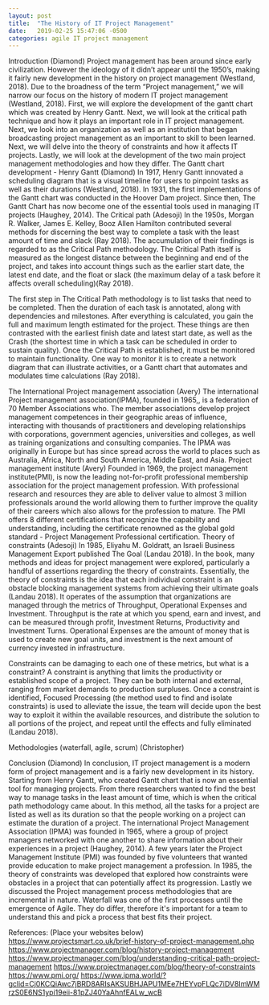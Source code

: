 ```yaml
---
layout: post
title:  "The History of IT Project Management"
date:   2019-02-25 15:47:06 -0500
categories: agile IT project management
---
```

Introduction (Diamond)
Project management has been around since early civilization. However the ideology of it didn’t appear until the 1950’s, making it fairly new development in the history on project management (Westland, 2018). Due to the broadness of the term “Project management,” we will narrow our focus on the history of modern IT project management (Westland, 2018). First, we will explore the development of the gantt chart which was created by Henry Gantt. Next, we will look at the critical path technique and how it plays an important role in IT project management. Next, we look into an organization as well as an institution that began broadcasting project management as an important to skill to been learned. Next, we will delve into the theory of constraints and how it affects IT projects. Lastly, we will look at the development of the two main project management methodologies and how they differ.
The Gantt chart development - Henry Gantt (Diamond)
    In 1917, Henry Gantt innovated a scheduling diagram that is a visual timeline for users to pinpoint tasks as well as their durations (Westland, 2018). In 1931, the first implementations of the Gantt chart was conducted in the Hoover Dam project. Since then, The Gantt Chart has now become one of the essential tools used in managing IT projects (Haughey, 2014).
The Critical path (Adesoji)
In the 1950s, Morgan R. Walker, James E. Kelley, Booz Allen Hamilton contributed several methods for discerning the best way to complete a task with the least amount of time and slack (Ray 2018). The accumulation of their findings is regarded to as the Critical Path methodology. The Critical Path itself is measured as the longest distance between the beginning and end of the project, and takes into account things such as the earlier start date, the latest end date, and the float or slack (the maximum delay of a task before it affects overall scheduling)(Ray 2018).

The first step in The Critical Path methodology is to list tasks that need to be completed. Then the duration of each task is annotated, along with dependencies and milestones. After everything is calculated, you gain the full and maximum length estimated for the project. These things are then contrasted with the earliest finish date and latest start date, as well as the Crash (the shortest time in which a task can be scheduled in order to sustain quality). Once the Critical Path is established, it must be monitored to maintain functionality. One way to monitor it is to create a network diagram that can illustrate activities, or a Gantt chart that automates and modulates time calculations (Ray 2018).

The International Project management association (Avery)
    The international Project management association(IPMA), founded in 1965,, is a federation of 70 Member Associations who. The member associations develop project management competences in their geographic areas of influence, interacting with thousands of practitioners and developing relationships with corporations, government agencies, universities and colleges, as well as training organizations and consulting companies. The IPMA was originally in Europe but has since spread across the world to places such as Australia, Africa, North and South America, Middle East, and Asia.
Project management institute (Avery)
    Founded in 1969, the project management institute(PMI), is now the leading not-for-profit professional membership association for the project management profession. With professional research and resources they are able to deliver value to almost 3 million professionals around the world allowing them to further improve the quality of their careers which also allows for the profession to mature. The PMI offers 8 different certifications that recognize the capability and understanding, including the certificate renowned as the global gold standard - Project Management Professional certification.
Theory of constraints (Adesoji)
In 1985, Eliyahu M. Goldratt, an Israeli Business Management Export published The Goal (Landau 2018). In the book, many methods and ideas for project management were explored, particularly a handful of assertions regarding the theory of constraints. Essentially, the theory of constraints is the idea that each individual constraint is an obstacle blocking management systems from achieving their ultimate goals (Landau 2018). It operates of the assumption that organizations are managed through the metrics of Throughput, Operational Expenses and Investment. Throughput is the rate at which you spend, earn and invest, and can be measured through profit, Investment Returns, Productivity and Investment Turns. Operational Expenses are the amount of money that is used to create new goal units, and investment is the next amount of currency invested in infrastructure.

Constraints can be damaging to each one of these metrics, but what is a constraint? A constraint is anything that limits the productivity or established scope of a project. They can be both internal and external, ranging from market demands to production surpluses. Once a constraint is identified, Focused Processing (the method used to find and isolate constraints) is used to alleviate the issue, the team will decide upon the best way to exploit it within the available resources, and distribute the solution to all portions of the project, and repeat until the effects and fully eliminated (Landau 2018).

Methodologies (waterfall, agile, scrum) (Christopher)

Conclusion (Diamond)
    In conclusion, IT project management is a modern form of project management and is a fairly new development in its history. Starting from Henry Gantt, who created Gantt chart that is now an essential tool for managing projects. From there researchers wanted to find the best way to manage tasks in the least amount of time, which is when the critical path methodology came about. In this method, all the tasks  for a project are listed as well as its duration so that the people working on a project can estimate the duration of a project. The international Project Management Association (IPMA) was founded in 1965, where a group of project managers networked with one another to share information about their experiences in a project (Haughey, 2014). A few years later the Project Management Institute (PMI) was founded by five volunteers that wanted provide education to make project management a profession. In 1985, the theory of constraints was developed that explored how constraints were obstacles in a project that can potentially affect its progression. Lastly we discussed the Project management process methodologies that are incremental in nature. Waterfall was one of the first processes until the emergence of Agile. They do differ, therefore it's important for a team to understand this and pick a process that best fits their project.

References: (Place your websites below)
https://www.projectsmart.co.uk/brief-history-of-project-management.php
https://www.projectmanager.com/blog/history-project-management
https://www.projectmanager.com/blog/understanding-critical-path-project-management
https://www.projectmanager.com/blog/theory-of-constraints
https://www.pmi.org/
https://www.ipma.world/?gclid=Cj0KCQiAwc7jBRD8ARIsAKSUBHJAPU1MEe7HEYvpFLQc7iDV8ImWMrzS0E6NS1ypi19eii-81pZJ40YaAhnfEALw_wcB

